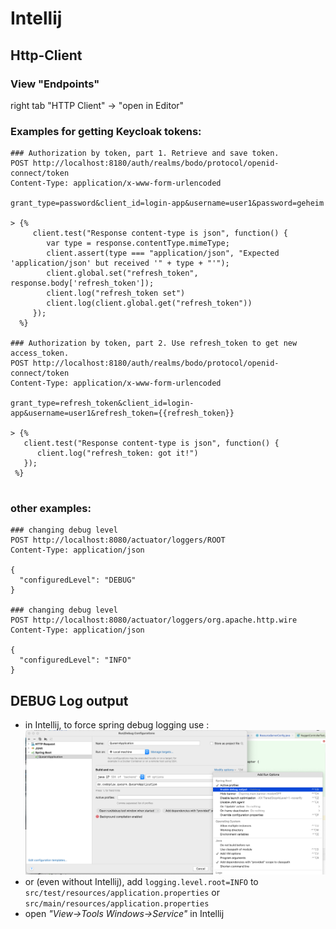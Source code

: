 # Intellij 

## Http-Client
### View "Endpoints" 
right tab "HTTP Client" -> "open in Editor"

### Examples for getting Keycloak tokens:
```
### Authorization by token, part 1. Retrieve and save token.
POST http://localhost:8180/auth/realms/bodo/protocol/openid-connect/token
Content-Type: application/x-www-form-urlencoded

grant_type=password&client_id=login-app&username=user1&password=geheim

> {%
     client.test("Response content-type is json", function() {
        var type = response.contentType.mimeType;
        client.assert(type === "application/json", "Expected 'application/json' but received '" + type + "'");
        client.global.set("refresh_token", response.body['refresh_token']);
        client.log("refresh_token set")
        client.log(client.global.get("refresh_token"))
     });
  %}

### Authorization by token, part 2. Use refresh_token to get new access_token.
POST http://localhost:8180/auth/realms/bodo/protocol/openid-connect/token
Content-Type: application/x-www-form-urlencoded

grant_type=refresh_token&client_id=login-app&username=user1&refresh_token={{refresh_token}}

> {%
   client.test("Response content-type is json", function() {
      client.log("refresh_token: got it!")
   });
 %}


```

### other examples:
```
### changing debug level
POST http://localhost:8080/actuator/loggers/ROOT
Content-Type: application/json

{
  "configuredLevel": "DEBUG"
}

### changing debug level
POST http://localhost:8080/actuator/loggers/org.apache.http.wire
Content-Type: application/json

{
  "configuredLevel": "INFO"
}

```

## DEBUG Log output
* in Intellij, to force spring debug logging use : ![assets/Intellij_debug_log.png](assets/Intellij_debug_log.png)
* or (even without Intellij), add `logging.level.root=INFO` to `src/test/resources/application.properties` or `src/main/resources/application.properties`
* open  *"View->Tools Windows->Service"* in Intellij
